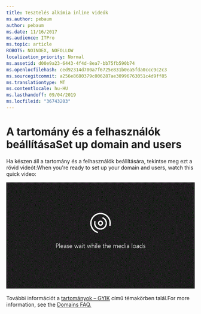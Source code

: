 ```yaml
---
title: Tesztelés alkímia inline videók
ms.author: pebaum
author: pebaum
ms.date: 11/16/2017
ms.audience: ITPro
ms.topic: article
ROBOTS: NOINDEX, NOFOLLOW
localization_priority: Normal
ms.assetid: d00e9a23-6443-4f4d-8ea7-bb75fb590b74
ms.openlocfilehash: ced92314d700a7f6725e831b0ea5fda0ccc9c2c3
ms.sourcegitcommit: a256e8680379c006287ae30996763051c4d9ff85
ms.translationtype: MT
ms.contentlocale: hu-HU
ms.lasthandoff: 09/04/2019
ms.locfileid: "36743203"
---
```

# <a name="set-up-domain-and-users"></a><span data-ttu-id="ef355-102">A tartomány és a felhasználók beállítása</span><span class="sxs-lookup"><span data-stu-id="ef355-102">Set up domain and users</span></span>

<span data-ttu-id="ef355-103">Ha készen áll a tartomány és a felhasználók beállítására, tekintse meg ezt a rövid videót:</span><span class="sxs-lookup"><span data-stu-id="ef355-103">When you're ready to set up your domain and users, watch this quick video:</span></span>
  
![Az Ön böngészője nem támogatja a videofelvételek.](media/MSN_Video_Widget.gif)
  
<span data-ttu-id="ef355-106">További információt a [tartományok – GYIK](https://docs.microsoft.com/office365/admin/setup/domains-faq) című témakörben talál.</span><span class="sxs-lookup"><span data-stu-id="ef355-106">For more information, see the [Domains FAQ.](https://docs.microsoft.com/office365/admin/setup/domains-faq)</span></span>
  

